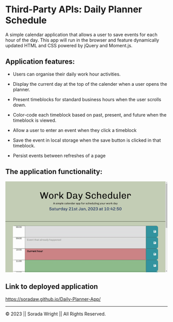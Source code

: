# Third-Party APIs: Daily Planner Schedule

A simple calendar application that allows a user to save events for each hour of the day. This app will run in the browser and feature dynamically updated HTML and CSS powered by jQuery and Moment.js.

## Application features:

* Users can organise their daily work hour activities.

* Display the current day at the top of the calender when a user opens the planner.
 
* Present timeblocks for standard business hours when the user scrolls down.
 
* Color-code each timeblock based on past, present, and future when the timeblock is viewed.
 
* Allow a user to enter an event when they click a timeblock

* Save the event in local storage when the save button is clicked in that timeblock.

* Persist events between refreshes of a page


## The application functionality:

![A user clicks on slots on the color-coded calendar and edits the events.](./images/Daily%20Planner.gif)

## Link to deployed application 
 
https://soradaw.github.io/Daily-Planner-App/

---
© 2023 || Sorada Wright || All Rights Reserved.
